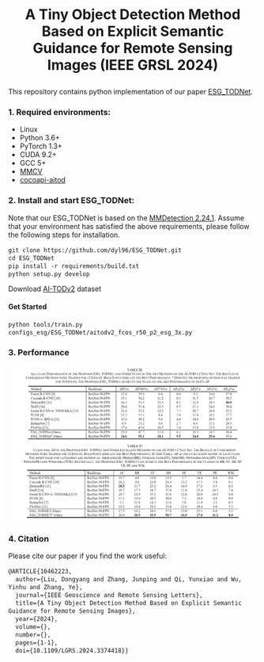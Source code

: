 # <p align=center> A Tiny Object Detection Method Based on Explicit Semantic Guidance for Remote Sensing Images    (IEEE GRSL 2024) </p>

This repository contains python implementation of our paper [ESG_TODNet](https://ieeexplore.ieee.org/document/10462223).

### 1. Required environments:
* Linux
* Python 3.6+
* PyTorch 1.3+
* CUDA 9.2+
* GCC 5+
* [MMCV](https://mmcv.readthedocs.io/en/latest/#installation)
* [cocoapi-aitod](https://github.com/jwwangchn/cocoapi-aitod)


### 2. Install and start ESG_TODNet:

Note that our ESG_TODNet is based on the [MMDetection 2.24.1](https://github.com/open-mmlab/mmdetection). Assume that your environment has satisfied the above requirements, please follow the following steps for installation.

```shell script
git clone https://github.com/dyl96/ESG_TODNet.git
cd ESG_TODNet
pip install -r requirements/build.txt
python setup.py develop
```

Download [AI-TODv2](https://drive.google.com/drive/folders/1Er14atDO1cBraBD4DSFODZV1x7NHO_PY?usp=sharing) dataset

#### Get Started

```
python tools/train.py configs_esg/ESG_TODNet/aitodv2_fcos_r50_p2_esg_3x.py
```

### 3. Performance
<p align="center">
    <img src="assest/ESG_TODNet.png"/> <br />
</p>

### 4. Citation

Please cite our paper if you find the work useful:

    @ARTICLE{10462223,
      author={Liu, Dongyang and Zhang, Junping and Qi, Yunxiao and Wu, Yinhu and Zhang, Ye},
      journal={IEEE Geoscience and Remote Sensing Letters}, 
      title={A Tiny Object Detection Method Based on Explicit Semantic Guidance for Remote Sensing Images}, 
      year={2024},
      volume={},
      number={},
      pages={1-1},
      doi={10.1109/LGRS.2024.3374418}}

